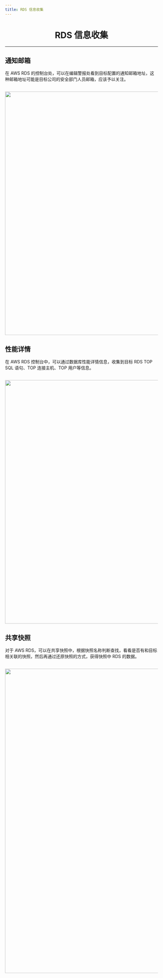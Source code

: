 ```yaml
---
title: RDS 信息收集
---
```

<center><h1>RDS 信息收集</h1></center>

---

## 通知邮箱

在 AWS RDS 的控制台处，可以在编辑警报处看到目标配置的通知邮箱地址，这种邮箱地址可能是目标公司的安全部门人员邮箱，应该予以关注。

</br><img width="800" src="/img/1651979355.png"></br>

## 性能详情

在 AWS RDS 控制台中，可以通过数据库性能详情信息，收集到目标 RDS TOP SQL 语句、TOP 连接主机、TOP 用户等信息。

</br><img width="800" src="/img/1651979406.png"></br>

## 共享快照

对于 AWS RDS，可以在共享快照中，根据快照名称判断查找，看看是否有和目标相关联的快照，然后再通过还原快照的方式，获得快照中 RDS 的数据。

</br><img width="1000" src="/img/1651979469.png"></br>



<Vssue />

<script>
export default {
    mounted () {
      this.$page.lastUpdated = "2022年5月8日"
    }
  }
</script>